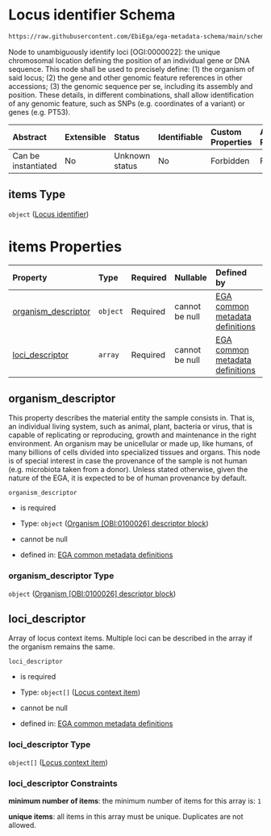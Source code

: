 # Locus identifier Schema

```txt
https://raw.githubusercontent.com/EbiEga/ega-metadata-schema/main/schemas/EGA.experiment.json#/properties/targeted_loci/items
```

Node to unambiguously identify loci \[OGI:0000022]: the unique chromosomal location defining the position of an individual gene or DNA sequence. This node shall be used to precisely define: (1) the organism of said locus; (2) the gene and other genomic feature references in other accessions; (3) the genomic sequence per se, including its assembly and position. These details, in different combinations, shall allow identification of any genomic feature, such as SNPs (e.g. coordinates of a variant) or genes (e.g. PT53).

| Abstract            | Extensible | Status         | Identifiable | Custom Properties | Additional Properties | Access Restrictions | Defined In                                                                           |
| :------------------ | :--------- | :------------- | :----------- | :---------------- | :-------------------- | :------------------ | :----------------------------------------------------------------------------------- |
| Can be instantiated | No         | Unknown status | No           | Forbidden         | Forbidden             | none                | [EGA.experiment.json\*](../../../schemas/EGA.experiment.json "open original schema") |

## items Type

`object` ([Locus identifier](ega-12-definitions-locus-identifier.md))

# items Properties

| Property                                     | Type     | Required | Nullable       | Defined by                                                                                                                                                                                                                                                               |
| :------------------------------------------- | :------- | :------- | :------------- | :----------------------------------------------------------------------------------------------------------------------------------------------------------------------------------------------------------------------------------------------------------------------- |
| [organism\_descriptor](#organism_descriptor) | `object` | Required | cannot be null | [EGA common metadata definitions](ega-12-definitions-organism-obi0100026-descriptor-block.md "https://raw.githubusercontent.com/EbiEga/ega-metadata-schema/main/schemas/EGA.common-definitions.json#/definitions/locus_identifier/properties/organism_descriptor")       |
| [loci\_descriptor](#loci_descriptor)         | `array`  | Required | cannot be null | [EGA common metadata definitions](ega-12-definitions-locus-identifier-properties-loci-context-array.md "https://raw.githubusercontent.com/EbiEga/ega-metadata-schema/main/schemas/EGA.common-definitions.json#/definitions/locus_identifier/properties/loci_descriptor") |

## organism\_descriptor

This property describes the material entity the sample consists in. That is, an individual living system, such as animal, plant, bacteria or virus, that is capable of replicating or reproducing, growth and maintenance in the right environment. An organism may be unicellular or made up, like humans, of many billions of cells divided into specialized tissues and organs. This node is of special interest in case the provenance of the sample is not human (e.g. microbiota taken from a donor). Unless stated otherwise, given the nature of the EGA, it is expected to be of human provenance by default.

`organism_descriptor`

*   is required

*   Type: `object` ([Organism \[OBI:0100026\] descriptor block](ega-12-definitions-organism-obi0100026-descriptor-block.md))

*   cannot be null

*   defined in: [EGA common metadata definitions](ega-12-definitions-organism-obi0100026-descriptor-block.md "https://raw.githubusercontent.com/EbiEga/ega-metadata-schema/main/schemas/EGA.common-definitions.json#/definitions/locus_identifier/properties/organism_descriptor")

### organism\_descriptor Type

`object` ([Organism \[OBI:0100026\] descriptor block](ega-12-definitions-organism-obi0100026-descriptor-block.md))

## loci\_descriptor

Array of locus context items. Multiple loci can be described in the array if the organism remains the same.

`loci_descriptor`

*   is required

*   Type: `object[]` ([Locus context item](ega-12-definitions-locus-identifier-properties-loci-context-array-locus-context-item.md))

*   cannot be null

*   defined in: [EGA common metadata definitions](ega-12-definitions-locus-identifier-properties-loci-context-array.md "https://raw.githubusercontent.com/EbiEga/ega-metadata-schema/main/schemas/EGA.common-definitions.json#/definitions/locus_identifier/properties/loci_descriptor")

### loci\_descriptor Type

`object[]` ([Locus context item](ega-12-definitions-locus-identifier-properties-loci-context-array-locus-context-item.md))

### loci\_descriptor Constraints

**minimum number of items**: the minimum number of items for this array is: `1`

**unique items**: all items in this array must be unique. Duplicates are not allowed.

